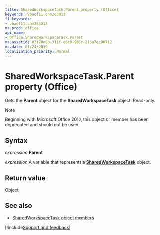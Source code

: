 ```yaml
---
title: SharedWorkspaceTask.Parent property (Office)
keywords: vbaof11.chm263013
f1_keywords:
- vbaof11.chm263013
ms.prod: office
api_name:
- Office.SharedWorkspaceTask.Parent
ms.assetid: 83170e6b-311f-e6c0-963c-216a7ec96712
ms.date: 01/24/2019
localization_priority: Normal
---
```



# SharedWorkspaceTask.Parent property (Office)

Gets the **Parent** object for the **SharedWorkspaceTask** object. Read-only.

> [!NOTE] 
> Beginning with Microsoft Office 2010, this object or member has been deprecated and should not be used.


## Syntax

_expression_.**Parent**

_expression_ A variable that represents a **[SharedWorkspaceTask](Office.SharedWorkspaceTask.md)** object.


## Return value

Object


## See also

- [SharedWorkspaceTask object members](overview/Library-Reference/sharedworkspacetask-members-office.md)



[!include[Support and feedback](~/includes/feedback-boilerplate.md)]
